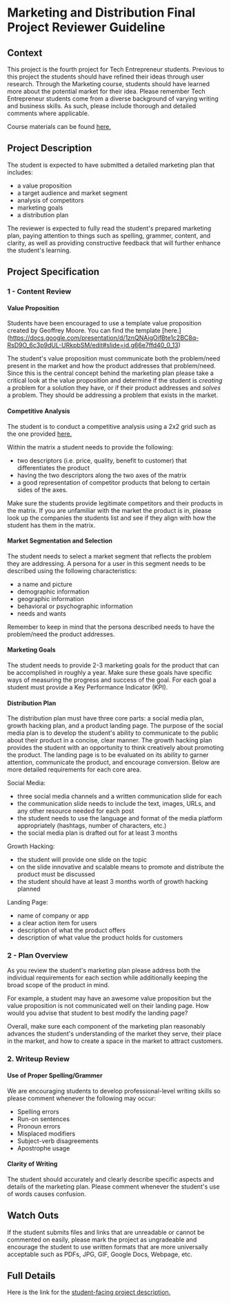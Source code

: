 Marketing and Distribution Final Project Reviewer Guideline
=============================================

## Context

This project is the fourth project for Tech Entrepreneur students. Previous to this project the students should have refined their ideas through user research. Through the Marketing course, students should have learned more about the potential market for their idea. Please remember Tech Entrepreneur students come from a diverse background of varying writing and business skills. As such, please include thorough and detailed comments where applicable.

Course materials can be found [here.]()

## Project Description

The student is expected to have submitted a detailed marketing plan that includes:

* a value proposition
* a target audience and market segment
* analysis of competitors
* marketing goals
* a distribution plan

The reviewer is expected to fully read the student's prepared marketing plan, paying attention to things such as spelling, grammer, content, and clarity, as well as providing constructive feedback that will further enhance the student's learning.

<!--Here is an example <project href = ...>.-->

## Project Specification

### 1 - Content Review
	
#### Value Proposition
Students have been encouraged to use a template value proposition created by Geoffrey Moore. You can find the template [here.] 
(https://docs.google.com/presentation/d/1znQNAigOifBte1c2BC8q-RsD9O_6c3p9dUL-URkpbSM/edit#slide=id.g66e7ffd40_0_13)

The student's value proposition must communicate both the problem/need present in the market and how the product addresses that problem/need. Since this is the central concept behind the marketing plan please take a critical look at the value proposition and determine if the student is _creating_ a problem for a solution they have, or if their product addresses and _solves_ a problem. They should be addressing a problem that exists in the market.

#### Competitive Analysis
The student is to conduct a competitive analysis using a 2x2 grid such as the one provided [here.](https://docs.google.com/presentation/d/1znQNAigOifBte1c2BC8q-RsD9O_6c3p9dUL-URkpbSM/edit#slide=id.g66e7ffd40_0_0)

Within the matrix a student needs to provide the following:

* two descriptors (i.e. price, quality, benefit to customer) that differentiates the product
* having the two descriptors along the two axes of the matrix
* a good representation of competitor products that belong to certain sides of the axes.

Make sure the students provide legitimate competitors and their products in the matrix. If you are unfamiliar with the market the product is in, please look up the companies the students list and see if they align with how the student has them in the matrix.

#### Market Segmentation and Selection
The student needs to select a market segment that reflects the problem they are addressing. A persona for a user in this segment needs to be described using the following characteristics:

* a name and picture
* demographic information 
* geographic information
* behavioral or psychographic information  
* needs and wants 

Remember to keep in mind that the persona described needs to have the problem/need the product addresses.
#### Marketing Goals
The student needs to provide 2-3 marketing goals for the product that can be accomplished in roughly a year. Make sure these goals have specific ways of measuring the progress and success of the goal. For each goal a student must provide a Key Performance Indicator (KPI).

#### Distribution Plan
The distribution plan must have three core parts: a social media plan, growth hacking plan, and a product landing page. The purpose of the social media plan is to develop the student's ability to communicate to the public about their product in a concise, clear manner. The growth hacking plan provides the student with an opportunity to think creatively about promoting the product. The landing page is to be evaluated on its ability to garner attention, communicate the product, and encourage conversion. Below are more detailed requirements for each core area.

Social Media:

* three social media channels and a written communication slide for each
* the communication slide needs to include the text, images, URLs, and any other resource needed for each post
* the student needs to use the language and format of the media platform appropriately (hashtags, number of characters, etc.)
* the social media plan is drafted out for at least 3 months

Growth Hacking:

* the student will provide one slide on the topic
* on the slide innovative and scalable means to promote and distribute the product must be discussed
* the student should have at least 3 months worth of growth hacking planned

Landing Page:

* name of company or app 
* a clear action item for users 
* description of what the product offers
* description of what value the product holds for customers

### 2 - Plan Overview
As you review the student's marketing plan please address both the individual requirements for each section while additionally keeping the broad scope of the product in mind. 

For example, a student may have an awesome value proposition but the value proposition is not communicated well on their landing page. How would you advise that student to best modify the landing page? 

Overall, make sure each component of the marketing plan reasonably advances the student's understanding of the market they serve, their place in the market, and how to create a space in the market to attract customers.

### 2. Writeup Review

#### Use of Proper Spelling/Grammer

We are encouraging students to develop professional-level writing skills so please comment whenever the following may occur:

* Spelling errors
* Run-on sentences
* Pronoun errors
* Misplaced modifiers
* Subject-verb disagreements
* Apostrophe usage

#### Clarity of Writing

The student should accurately and clearly describe specific aspects and details of the marketing plan. Please comment whenever the student's use of words causes confusion.

## Watch Outs

If the student submits files and links that are unreadable or cannot be commented on easily, please mark the project as ungradeable and encourage the student to use written formats that are more universally acceptable such as PDFs, JPG, GIF, Google Docs, Webpage, etc.

## Full Details

Here is the link for the [student-facing project description.](https://docs.google.com/document/d/1TeSOSsYRUcOqwNM3V08j98VSEXJ768g8NpeH3zBntFk/pub?embedded=true)
